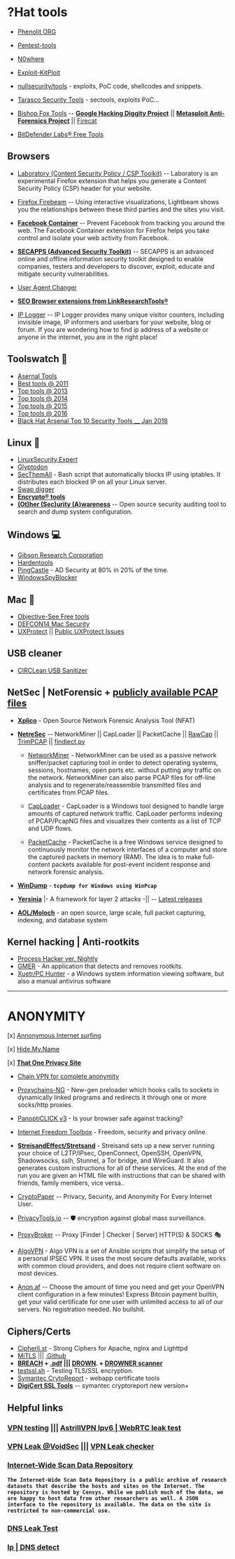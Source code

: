 # ?Hat tools
- [Phenolit ORG](http://www.phenoelit.org/fr/tools.html)
- [Pentest-tools](https://pentest-tools.com) 
- [N0where](https://n0where.net/best-cybersecurity-tools/)
- [Exploit-KitPloit](https://exploit.kitploit.com) 
- [nullsecurity/tools](http://nullsecurity.net/tools.html) - exploits, PoC code, shellcodes and snippets.
- [Tarasco Security Tools](http://www.tarasco.org/security/tools.html) - sectools, exploits PoC...
- [Bishop Fox Tools](https://www.bishopfox.com/resources/tools) -- **[Google Hacking Diggity Project](https://www.bishopfox.com/resources/tools/google-hacking-diggity)** || **[Metasploit Anti-Forensics Project](https://www.bishopfox.com/resources/tools/other-free-tools/mafia)** || [Firecat](https://www.bishopfox.com/resources/tools/other-free-tools/firecat)  

- [BitDefender Labs®  Free Tools](https://labs.bitdefender.com/category/free-tools) 
## Browsers 
- [Laboratory (Content Security Policy / CSP Toolkit)](https://addons.mozilla.org/en-US/firefox/addon/laboratory-by-mozilla) -- Laboratory is an experimental Firefox extension that helps you generate a Content Security Policy (CSP) header for your website.

- [Firefox Firebeam](https://addons.mozilla.org/en-US/firefox/addon/lightbeam) -- Using interactive visualizations, Lightbeam shows you the relationships between these third parties and the sites you visit.

- **[Facebook Container](https://addons.mozilla.org/en-US/firefox/addon/facebook-container)** -- Prevent Facebook from tracking you around the web. The Facebook Container extension for Firefox helps you take control and isolate your web activity from Facebook.

- **[SECAPPS (Advanced Security Toolkit)](https://secapps.com)** -- SECAPPS is an advanced online and offline information security toolkit designed to enable companies, testers and developers to discover, exploit, educate and mitigate security vulnerabilities.
- [User Agent Changer](https://addons.mozilla.org/en-US/firefox/addon/changer-user-agent) 
- **[SEO Browser extensions from LinkResearchTools® ](https://www.linkresearchtools.com/try/seo-browser-extensions)**
- [IP Logger](https://iplogger.org) -- IP Logger provides many unique visitor counters, including invisible image, IP informers and userbars for your website, blog or forum. If you are wondering how to find ip address of a website or anyone in the internet, you are in the right place!

## Toolswatch 🔧
 - [Asernal Tools](https://github.com/toolswatch/blackhat-arsenal-tools)
 - [Best tools @ 2011](http://www.toolswatch.org/wp-content/uploads/2012/02/ToolsWatch_BestTools_Report_2011.pdf) 
 - [Top tools @ 2013](http://www.toolswatch.org/2013/12/2013-top-security-tools-as-voted-by-toolswatch-org-readers/)
 - [Top tools @ 2014](http://www.toolswatch.org/2015/01/2014-top-security-tools-as-voted-by-toolswatch-org-readers/)
 - [Top tools @ 2015](http://www.toolswatch.org/2016/02/2015-top-security-tools-as-voted-by-toolswatch-org-readers/)
 - [Top tools @ 2016](http://www.toolswatch.org/2017/02/2016-top-security-tools-as-voted-by-toolswatch-org-readers/)
 - [Black Hat Arsenal Top 10 Security Tools __ Jan 2018](http://www.toolswatch.org/2018/01/black-hat-arsenal-top-10-security-tools)

## Linux 🐚
 - [LinuxSecurity.Expert](https://linuxsecurity.expert/security-tools/top-100)
 - [Glyptodon](http://blog.sevagas.com/?-Glyptodon-) 
 - [SecThemAll](https://secthemall.com/) - Bash script that automatically blocks IP using iptables. It distributes each blocked IP on all your Linux server.
 - [Swap digger](https://github.com/sevagas/swap_digger) 
 - **[Encrypto® tools](https://www.encripto.no/en/downloads-2/tools)** 
 - **[(Ot)her (Sec)urity (A)wareness](https://github.com/trimstray/otseca)** -- Open source security auditing tool to search and dump system configuration.
 
## Windows 💻
 - [Gibson Research Corporation](https://www.grc.com/freepopular.htm)
 - [Hardentools](https://github.com/securitywithoutborders/hardentools)
 - [PingCastle](https://www.pingcastle.com/) - AD Security at 80% in 20% of the time.
 - [WindowsSpyBlocker](https://github.com/crazy-max/WindowsSpyBlocker) 

## Mac 🍎
- [Objective-See Free tools](https://objective-see.com/products.html) 
- [DEFCON14 Mac Security](https://www.defcon.org/images/defcon-14/dc-14-presentations/DC-14-Edge-Security.pdf) 
- [UXProtect](https://digitasecurity.com/product/uxprotect) || [Public UXProtect Issues](https://github.com/DigitaSecurity/UXProtect-Issues/issues) 

## USB cleaner
- [CIRCLean USB Sanitizer](https://github.com/Rafiot/KittenGroomer)


## NetSec | NetForensic + [publicly available PCAP files](http://www.netresec.com/?page=PcapFiles) 

- **[Xplico](https://www.xplico.org/download)** - Open Source Network Forensic Analysis Tool (NFAT) 
- **[NetreSec](http://www.netresec.com/?page=Blog)** -- NetworkMiner || CapLoader || PacketCache || [RawCap](http://www.netresec.com/?page=RawCap) || [TrimPCAP](http://www.netresec.com/?page=TrimPCAP) || [findject.py](http://www.netresec.com/?page=findject)
  + [NetworkMiner](http://www.netresec.com/?page=Networkminer) - NetworkMiner can be used as a passive network sniffer/packet capturing tool in order to detect operating systems, sessions, hostnames, open ports etc. without putting any traffic on the network. NetworkMiner can also parse PCAP files for off-line analysis and to regenerate/reassemble transmitted files and certificates from PCAP files.
   
  + [CapLoader](http://www.netresec.com/?page=CapLoader) - CapLoader is a Windows tool designed to handle large amounts of captured network traffic. CapLoader performs indexing of PCAP/PcapNG files and visualizes their contents as a list of TCP and UDP flows. 
   
  + [PacketCache](http://www.netresec.com/?page=PacketCache) - PacketCache is a free Windows service designed to continuously monitor the network interfaces of a computer and store the captured packets in memory (RAM). The idea is to make full-content packets available for post-event incident response and network forensic analysis.


- **[WinDump](https://www.winpcap.org/windump/docs/manual.htm)** - **`tcpdump for Windows using WinPcap`**
- **[Yersinia](http://www.yersinia.net/attacks.htm)** |- A framework for layer 2 attacks -|| -- [Latest releases](https://github.com/tomac/yersinia/releases) 

- **[AOL/Moloch](https://github.com/aol/moloch)** - an open source, large scale, full packet capturing, indexing, and database system

## Kernel hacking | Anti-rootkits 
- [Process Hacker ver. Nightly](https://wj32.org/processhacker/nightly.php) 
- [GMER](http://www.gmer.net) - An application that detects and removes rootkits.   
- [Xuetr/PC Hunter](http://www.xuetr.com/?p=191) - a Windows system information viewing software, but also a manual antivirus software 


*** 
  
# ANONYMITY
[x] [Annonymous Internet surfing](http://www.proxies.by/proxy/howto.htm)

[x] [Hide.My.Name](https://hidemy.name/en/proxy-list)

[x] **[That One Privacy Site](https://thatoneprivacysite.net)**

 + [Chain VPN for complete anonymity](https://null-byte.wonderhowto.com/how-to/chain-vpns-for-complete-anonymity-0131368/)
 + [Proxychains-NG](https://github.com/rofl0r/proxychains-ng) - New-gen preloader which hooks calls to sockets in dynamically linked programs and redirects it through one or more socks/http proxies.
 + [PanoptiCLICK v3](https://panopticlick.eff.org/) - Is your browser safe against tracking?
 + [Internet Freedom Toolbox](https://toolbox.bof.nl) - Freedom, security and privacy online. 
 + **[StreisandEffect/Stretsand](https://github.com/StreisandEffect/streisand)** - Streisand sets up a new server running your choice of L2TP/IPsec, OpenConnect, OpenSSH, OpenVPN, Shadowsocks, sslh, Stunnel, a Tor bridge, and WireGuard. It also generates custom instructions for all of these services. At the end of the run you are given an HTML file with instructions that can be shared with friends, family members, vice versa..
 + [CryptoPaper](https://github.com/cryptoseb/CryptoPaper) -- Privacy, Security, and Anonymity For Every Internet User.
 + [PrivacyTools.io](https://github.com/privacytoolsIO/privacytools.io) -- 🛡️ encryption against global mass surveillance.
 + [ProxyBroker](https://github.com/constverum/ProxyBroker) -- Proxy [Finder | Checker | Server] HTTP(S) & SOCKS 🎭


+ [AlgoVPN](https://github.com/trailofbits/algo) - Algo VPN is a set of Ansible scripts that simplify the setup of a personal IPSEC VPN. It uses the most secure defaults available, works with common cloud providers, and does not require client software on most devices.
+ [Anon.af](https://anon.af) -- Choose the amount of time you need and get your OpenVPN client configuration in a few minutes! Express Bitcoin payment builtin, get your valid certificate for one user with unlimited access to all of our servers. No registration needed. No bullshit.
 
 
 
## Ciphers/Certs 
- [Cipherli.st](https://cipherli.st) - Strong Ciphers for Apache, nginx and Lighttpd
- [MiTLS](https://mitls.org/pages/attacks) ||| [.Github](https://github.com/mitls)
- **[BREACH](https://github.com/nealharris/BREACH) + [.pdf](https://tom.vg/papers/heist_blackhat2016.pdf) ||| [DROWN](https://drownattack.com/top-sites.html). + [DROWNER scanner](https://github.com/nimia/public_drown_scanner)**
- [testssl.sh](https://testssl.sh) - Testing TLS/SSL encryption.
- [Symantec CrytoReport](https://cryptoreport.websecurity.symantec.com/checker) - webapp certificate tools 
- **[DigiCert SSL Tools](https://ssltools.digicert.com/checker)** -- symantec cryptoreport new version+ 


## Helpful links
### [VPN testing](https://vpntesting.info/index.html) ||| [AstrillVPN Ipv6 | WebRTC leak test](https://www.astrill.com/vpn-leak-test) 
### [VPN Leak @VoidSec](https://voidsec.com/vpn-leak) ||| [VPN Leak checker](https://ip.voidsec.com)
### [Internet-Wide Scan Data Repository](https://scans.io) 

**```The Internet-Wide Scan Data Repository is a public archive of research datasets that describe the hosts and sites on the Internet. The repository is hosted by Censys. While we publish much of the data, we are happy to host data from other researchers as well. A JSON interface to the repository is available. The data on the site is restricted to non-commercial use.```**

### [DNS Leak Test](https://www.dnsleaktest.com) 
### [Ip | DNS detect](https://ipleak.net) 
